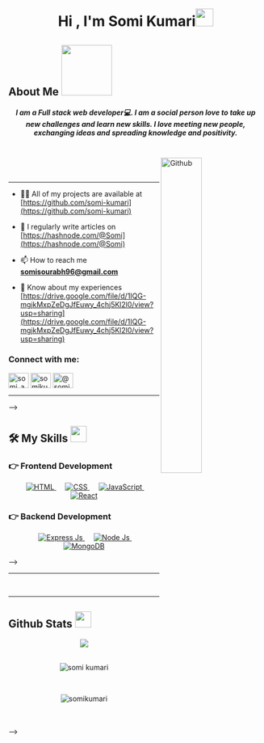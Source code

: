 
 <h1 align="center">Hi , I'm  Somi Kumari<img src="https://media.giphy.com/media/hvRJCLFzcasrR4ia7z/giphy.gif" width="35"></h1>

## About Me <img src = "https://media3.giphy.com/media/L1R1tvI9svkIWwpVYr/200w.webp?cid=ecf05e47ih9k15t1f1ea48d22i2x3c3k86xi7kcfl3eg9tg4&rid=200w.webp&ct=g" width = 100px> 
<h5 align="center">I am a Full stack web developer💻. I am a social person love to take up new challenges and learn new skills. I love meeting new people, exchanging ideas and spreading knowledge and positivity.</h4>
<br/>
<img width="40%" align="right" alt="Github" src="https://i.pinimg.com/originals/fd/a7/c0/fda7c018db9a09ff0ed234957e9b25b9.gif" />
<br/>


<br>

<hr/>

- 👨‍💻 All of my projects are available at [https://github.com/somi-kumari](https://github.com/somi-kumari)

- 📝 I regularly write articles on [https://hashnode.com/@Somi](https://hashnode.com/@Somi)

- 📫 How to reach me **somisourabh96@gmail.com**

- 📄 Know about my experiences [https://drive.google.com/file/d/1IQG-mgjkMxpZeDgJfEuwy_4chj5Kl2l0/view?usp=sharing](https://drive.google.com/file/d/1IQG-mgjkMxpZeDgJfEuwy_4chj5Kl2l0/view?usp=sharing)

<h3 align="left">Connect with me:</h3>
<p align="left">
<a href="https://twitter.com/somi_a0317" target="blank"><img align="center" src="https://raw.githubusercontent.com/rahuldkjain/github-profile-readme-generator/master/src/images/icons/Social/twitter.svg" alt="somi_a0317" height="30" width="40" /></a>
<a href="https://linkedin.com/in/somikumari2010" target="blank"><img align="center" src="https://raw.githubusercontent.com/rahuldkjain/github-profile-readme-generator/master/src/images/icons/Social/linked-in-alt.svg" alt="somikumari2010" height="30" width="40" /></a>
<a href="https://hashnode.com/@somi" target="blank"><img align="center" src="https://img.icons8.com/color/2x/hashnode.png/master/src/images/icons/Social/hashnode.svg" alt="@somi" height="30" width="40" /></a>
</p>




<!-- <p align="center">
<!--   <a href="https://github.com/saikiran11461/readme-typing-svg"><img src="https://readme-typing-svg.herokuapp.com?lines=Full+Stack+Web+Developer;&center=true&width=400&height=50"></a> -->
</p>
<hr color="blue"/>





<!-- <p align="center"> 
	<img src="https://komarev.com/ghpvc/?username=saikiran11461&label=Profile%20views&color=0e75b6&style=plastic" alt="Somi Kumari" /> 
</p> -->

<!-- ## 🔥 Streak Stats
<p align="center"><img src="https://github-readme-streak-stats.herokuapp.com/?user=saikiran11461&theme=algolia" alt="Somi kumari" /></p> --> -->


## 🛠️ My Skills <img src = "https://media2.giphy.com/media/QssGEmpkyEOhBCb7e1/giphy.gif?cid=ecf05e47a0n3gi1bfqntqmob8g9aid1oyj2wr3ds3mg700bl&rid=giphy.gif" width = 32px>

### 👉 Frontend Development
<p align="center"> 
  &emsp; 
  <a href="https://www.w3.org/html/" target="_blank">   
   <img alt="HTML" src="https://img.shields.io/badge/HTML5%20-%23E34F26.svg?style=plastic&logo=html5&logoColor=white">
  </a>   
  &emsp;
  <a href="https://www.w3schools.com/css/" target="_blank">
    <img alt="CSS" src="https://img.shields.io/badge/CSS%20-%231572B6.svg?style=plastic&logo=css3&logoColor=white">
  </a> 
	&emsp;
  <a href="https://developer.mozilla.org/en-US/docs/Web/JavaScript" target="_blank"> 
     <img alt="JavaScript" src="https://img.shields.io/badge/JavaScript%20-%23F7DF1E.svg?style=plastic&logo=javascript&logoColor=black">
   </a>
	&emsp;
	<a href="https://developer.mozilla.org/en-US/docs/Learn/Tools_and_testing/Client-side_JavaScript_frameworks/React_getting_started" target="_blank"> 
     <img alt="React" src="https://img.shields.io/badge/React%20-%23F7DF1E.svg?style=plastic&logo=react&logoColor=black">
   </a>
</p>

### 👉 Backend Development
<p align="center" background-color="yellow"> 
  &emsp; 
  <a href="http://expressjs.com/" target="_blank"> 
   <img alt="Express Js" src="https://img.shields.io/badge/ExpressJS%20-%23E34F26.svg?style=plastic&logo=express&logoColor=white">
  </a>   
	&emsp; 
  <a href="https://www.w3schools.com/nodejs/" target="_blank"> 
   <img alt="Node Js" src="https://img.shields.io/badge/NodeJS%20-%23E34F26.svg?style=plastic&logo=node&logoColor=white">
  </a>  &emsp; 
	<a href="https://www.mongodb.com/" target="_blank"> 
   <img alt="MongoDB" src="https://img.shields.io/badge/MongoDB%20-%23E34F26.svg?style=plastic&logo=mongodb&logoColor=white">
  </a> 
</p>

<!--  ### 👉 Software & Tools
 
<p align="center">
  &emsp;
    <a href="#"><img alt="Git" src="https://img.shields.io/badge/Git%20-%23F05033.svg?style=plastic&logo=git&logoColor=white"></a>
  &emsp;
    <a href="#"><img alt="GitHub" src="https://img.shields.io/badge/github-%23181717.svg?style=plastic&logo=github&logoColor=white"></a>
  &emsp;
    <a href="#"><img alt="Stack Overflow" src="https://img.shields.io/badge/-Stack%20Overflow-FE7A16?style=plastic&logo=stack-overflow&logoColor=white"></a>
  &emsp;
    <a href="#"><img alt="Geekf For Geeks" src="https://img.shields.io/badge/geeksforgeeks-%230F9D58.svg?style=plastic&logo=geeksforgeeks&logoColor=white"></a>
  &emsp;
    <a href="#"><img alt="JSON" img src="https://img.shields.io/badge/json-%23000000.svg?style=plastic&logo=json&logoColor=white"></a>
</p> -->

<!--  ### 👉 IDEs
 
<p align="center">
  &emsp;
    <a href="#"><img alt="Visual Studio Code" src="https://img.shields.io/badge/Visual%20Studio%20Code-0078d7.svg?style=plastic&logo=visual-studio-code&logoColor=white"></a>
  &emsp;
    <a href="#"><img alt="Atom" src="https://img.shields.io/badge/atom-%2366595C.svg?&style=plastic&logo=atom&logoColor=white" /></a>
  &emsp;
    <a href="#"><img alt="Eclipse" src="https://img.shields.io/badge/eclipse%20ide-%232C2255.svg?&style=plastic&logo=eclipse%20ide&logoColor=white" /></a>
</p> -->


<!-- ## 📊 Github Stats

<!--   <summary><b>💻 GitHub Profile Stats</b></summary>
  <br/>
  <p align="center">
    <a href="https://github.com/GoAlive13/github-readme-stats"><img alt="7oSkaaa's Github Stats" src="https://github-readme-stats.vercel.app/api?username=GoAlive13&show_icons=true&count_private=true&theme=algolia" height="192px"/></a>
<br/>
  &nbsp;
	  <img src="https://github-readme-stats.vercel.app/api/top-langs?username=GoAlive13&langs_count=10&show_icons=true&locale=en&layout=compact&theme=algolia" alt="GoAlive13" height="192px"/>
  <br/>
  <b>Note:</b> Top languages is only a metric of the languages my public code consists of and doesn't reflect experience or skill level.
  </p>

<br/> --> -->
<hr/>

<!-- ## Connect with me <img src="https://media.giphy.com/media/iY8CRBdQXODJSCERIr/giphy.gif" width="30px">
<p align="center">
	<a href="mailto:saikiran11471@gmail.com" target="_blank"><img img src="https://img.shields.io/badge/gmail-%23EA4335.svg?style=plastic&logo=gmail&logoColor=white" alt="Gmail"/></a>
	<a href="https://www.linkedin.com/in/sai-kiran-450086206/" target="_blank"><img src="https://img.shields.io/badge/linkedin-%230A66C2.svg?style=plastic&logo=linkedin&logoColor=white" alt="LinkedIn"/></a>
	<a href="https://www.instagram.com/saikiran11461" target="_blank"><img src="https://img.shields.io/badge/instagram-%23E4405F.svg?style=plastic&logo=instagram&logoColor=white" alt="Instagram"/></a>
	
</p> -->
<br/>
<hr/>

 ## Github Stats  <img src='https://media1.giphy.com/media/du3J3cXyzhj75IOgvA/giphy.gif?cid=ecf05e47x2g034i9pzwtzzsd3xgg2w9nr94t4tflbbgo3008&rid=giphy.gif' width='32px'> 
<div align="center"><img src="https://github-readme-stats.https://app.netlify.com/teams/somisourabh96/overview?_ga=2.232735839.1108454182.1651076865-538807184.1649662162&show_icons=true&count_private=true&hide_border=true" align="center" /></div> 
<br/>
<p align="center"><img align="center" src="https://github-readme-streak-stats.herokuapp.com/?user=saikiran11461" alt=" somi kumari" /></p>
<br/>
 <p align="center" ><img align="center" src="https://github-readme-stats.https://app.netlify.com/teams/somisourabh96/overview?_ga=2.232735839.1108454182.1651076865-538807184.1649662162t" alt="somikumari" /></p>
 <br/>

<!-- <h2> Some Programming Humor for you <img align ='center' src='https://media2.giphy.com/media/UQDSBzfyiBKvgFcSTw/giphy.gif?cid=ecf05e47p3cd513axbek3f56ti3jzizq8hincw20jauyyfyw&rid=giphy.gif' width = '32px'></h2>

![Jokes Card](https://readme-jokes.vercel.app/api?theme=default) -->

<br/>
 -->
